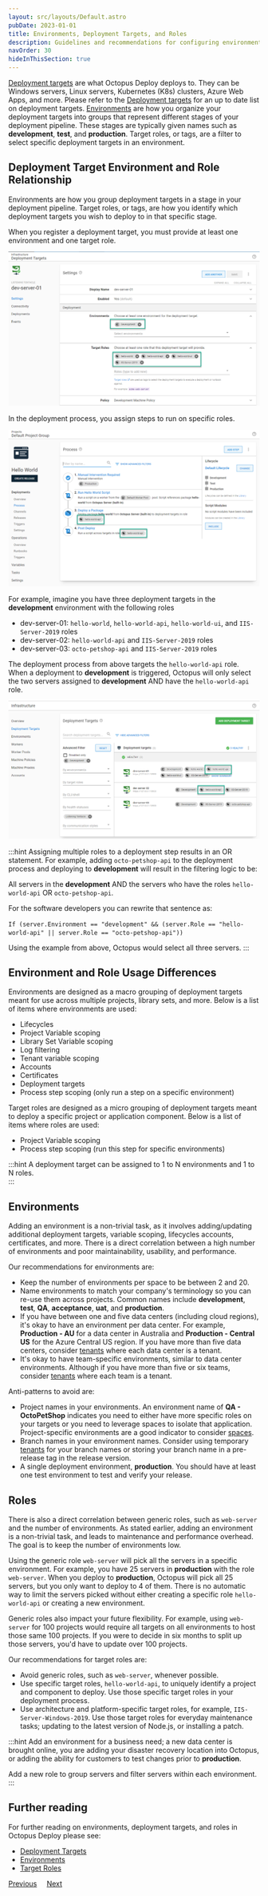 ```yaml
---
layout: src/layouts/Default.astro
pubDate: 2023-01-01
title: Environments, Deployment Targets, and Roles
description: Guidelines and recommendations for configuring environments, deployment targets, and lifecycles in Octopus Deploy.
navOrder: 30
hideInThisSection: true
---
```


[Deployment targets](/docs/infrastructure/deployment-targets/) are what Octopus Deploy deploys to.  They can be Windows servers, Linux servers, Kubernetes (K8s) clusters, Azure Web Apps, and more.  Please refer to the [Deployment targets](/docs/infrastructure/deployment-targets/) for an up to date list on deployment targets.  [Environments](/docs/infrastructure/environments/) are how you organize your deployment targets into groups that represent different stages of your deployment pipeline.  These stages are typically given names such as **development**, **test**, and **production**.  Target roles, or tags, are a filter to select specific deployment targets in an environment.

## Deployment Target Environment and Role Relationship
Environments are how you group deployment targets in a stage in your deployment pipeline.  Target roles, or tags, are how you identify which deployment targets you wish to deploy to in that specific stage.

When you register a deployment target, you must provide at least one environment and one target role.

![environment and roles for targets](/docs/getting-started/best-practices/images/registering-deployment-target.png "width=500")

In the deployment process, you assign steps to run on specific roles.

![deployment process role assignment](/docs/getting-started/best-practices/images/target-roles-in-deployment-process.png "width=500")

For example, imagine you have three deployment targets in the **development** environment with the following roles
- dev-server-01: `hello-world`, `hello-world-api`, `hello-world-ui`, and `IIS-Server-2019` roles
- dev-server-02: `hello-world-api` and `IIS-Server-2019` roles
- dev-server-03: `octo-petshop-api` and `IIS-Server-2019` roles

The deployment process from above targets the `hello-world-api` role.  When a deployment to **development** is triggered, Octopus will only select the two servers assigned to **development** AND have the `hello-world-api` role.

![Octopus selecting deployment targets](/docs/getting-started/best-practices/images/selecting-target-roles.png "width=500")

:::hint
Assigning multiple roles to a deployment step results in an OR statement.  For example, adding `octo-petshop-api` to the deployment process and deploying to **development** will result in the filtering logic to be: 

All servers in the **development** AND the servers who have the roles `hello-world-api` OR `octo-petshop-api`.  

For the software developers you can rewrite that sentence as:

`If (server.Environment == "development" && (server.Role == "hello-world-api" || server.Role == "octo-petshop-api"))`

Using the example from above, Octopus would select all three servers.
:::

## Environment and Role Usage Differences

Environments are designed as a macro grouping of deployment targets meant for use across multiple projects, library sets, and more.  Below is a list of items where environments are used:

- Lifecycles
- Project Variable scoping
- Library Set Variable scoping
- Log filtering
- Tenant variable scoping
- Accounts
- Certificates
- Deployment targets
- Process step scoping (only run a step on a specific environment)

Target roles are designed as a micro grouping of deployment targets meant to deploy a specific project or application component.  Below is a list of items where roles are used:

- Project Variable scoping
- Process step scoping (run this step for specific environments)

:::hint
A deployment target can be assigned to 1 to N environments and 1 to N roles.  
:::

## Environments

Adding an environment is a non-trivial task, as it involves adding/updating additional deployment targets, variable scoping, lifecycles accounts, certificates, and more.  There is a direct correlation between a high number of environments and poor maintainability, usability, and performance.  

Our recommendations for environments are:
- Keep the number of environments per space to be between 2 and 20.  
- Name environments to match your company's terminology so you can re-use them across projects.  Common names include **development**, **test**, **QA**, **acceptance**, **uat**, and **production**.
- If you have between one and five data centers (including cloud regions), it's okay to have an environment per data center.  For example, **Production - AU** for a data center in Australia and **Production - Central US** for the Azure Central US region. If you have more than five data centers, consider [tenants](/docs/tenants/) where each data center is a tenant.
- It's okay to have team-specific environments, similar to data center environments.  Although if you have more than five or six teams, consider [tenants](//docs/tenants/) where each team is a tenant.

Anti-patterns to avoid are:
- Project names in your environments.  An environment name of **QA - OctoPetShop** indicates you need to either have more specific roles on your targets or you need to leverage spaces to isolate that application.  Project-specific environments are a good indicator to consider [spaces](/docs/administration/spaces/).  
- Branch names in your environment names.  Consider using temporary [tenants](/docs/tenants/) for your branch names or storing your branch name in a pre-release tag in the release version.
- A single deployment environment, **production**.  You should have at least one test environment to test and verify your release.

## Roles

There is also a direct correlation between generic roles, such as `web-server` and the number of environments.  As stated earlier, adding an environment is a non-trivial task, and leads to maintenance and performance overhead.  The goal is to keep the number of environments low.

Using the generic role `web-server` will pick all the servers in a specific environment.  For example, you have 25 servers in **production** with the role `web-server`.  When you deploy to **production**, Octopus will pick all 25 servers, but you only want to deploy to 4 of them.  There is no automatic way to limit the servers picked without either creating a specific role `hello-world-api` or creating a new environment.

Generic roles also impact your future flexibility.  For example, using `web-server` for 100 projects would require all targets on all environments to host those same 100 projects.  If you were to decide in six months to split up those servers, you'd have to update over 100 projects.

Our recommendations for target roles are:
- Avoid generic roles, such as `web-server`, whenever possible.
- Use specific target roles, `hello-world-api`, to uniquely identify a project and component to deploy.  Use those specific target roles in your deployment process.
- Use architecture and platform-specific target roles, for example, `IIS-Server-Windows-2019`.  Use those target roles for everyday maintenance tasks; updating to the latest version of Node.js, or installing a patch.

:::hint
Add an environment for a business need; a new data center is brought online, you are adding your disaster recovery location into Octopus, or adding the ability for customers to test changes prior to **production**.  

Add a new role to group servers and filter servers within each environment.
:::

## Further reading

For further reading on environments, deployment targets, and roles in Octopus Deploy please see:

- [Deployment Targets](/docs/infrastructure/deployment-targets/)
- [Environments](/docs/infrastructure/environments/)
- [Target Roles](/docs/infrastructure/deployment-targets/#create-target-roles)

<span><a class="btn btn-secondary" href="/docs/getting-started/best-practices/partition-octopus-with-spaces">Previous</a></span>&nbsp;&nbsp;&nbsp;&nbsp;&nbsp;<span><a class="btn btn-success" href="/docs/getting-started/best-practices/lifecycles-and-environments">Next</a></span>
